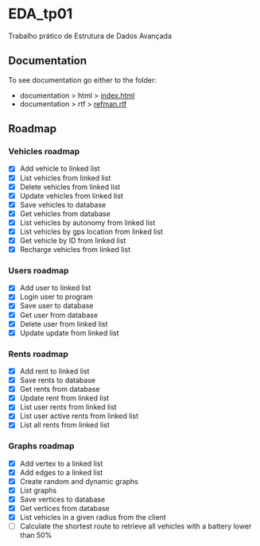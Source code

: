 # EDA_tp01
Trabalho prático de Estrutura de Dados Avançada

## Documentation

To see documentation go either to the folder:
- documentation > html > [index.html](./documentation/html/index.html)
- documentation > rtf > [refman.rtf](./documentation/rtf/refman.rtf)

## Roadmap

### Vehicles roadmap

- [x] Add vehicle to linked list
- [x] List vehicles from linked list
- [x] Delete vehicles from linked list
- [x] Update vehicles from linked list
- [x] Save vehicles to database
- [x] Get vehicles from database
- [x] List vehicles by autonomy from linked list
- [x] List vehicles by gps location from linked list
- [x] Get vehicle by ID from linked list
- [x] Recharge vehicles from linked list

### Users roadmap

- [x] Add user to linked list
- [x] Login user to program
- [x] Save user to database
- [x] Get user from database
- [x] Delete user from linked list
- [x] Update update from linked list

### Rents roadmap

- [x] Add rent to linked list
- [x] Save rents to database
- [x] Get rents from database
- [x] Update rent from linked list
- [x] List user rents from linked list
- [x] List user active rents from linked list
- [x] List all rents from linked list

### Graphs roadmap

- [x] Add vertex to a linked list
- [x] Add edges to a linked list
- [x] Create random and dynamic graphs
- [x] List graphs
- [x] Save vertices to database
- [x] Get vertices from database
- [x] List vehicles in a given radius from the client
- [ ] Calculate the shortest route to retrieve all vehicles with a battery lower than 50%